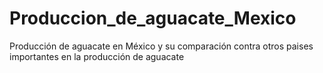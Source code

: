 # Produccion_de_aguacate_Mexico
Producción de aguacate en México y su comparación contra otros paises importantes en la producción de aguacate
